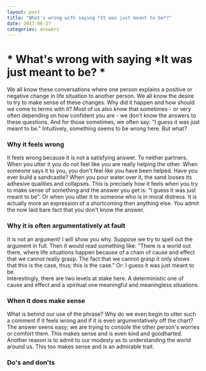 ```yaml
---
layout: post
title: "What's wrong with saying *It was just meant to be*?"
date: 2017-06-27
categories: answers
---
```


# * What's wrong with saying *It was just meant to be? *

We all know these conversations where one person explains a positive or negative change in life situation to another person. We all know the desire to try to make sense of these changes. Why did it happen and how should we come to terms with it? Most of us also know that sometimes - or very often depending on how confident you are - we don't know the answers to these questions. And for those sometimes, we often say: "I guess it was just meant to be." Intuitively, something seems to be wrong here. But what?

### Why it feels wrong
It feels wrong because it is not a satisfying answer. To neither partners. When you utter it you do not feel like you are really helping the other. When someone says it to you, you don't feel like you have been helped. Have you ever build a sandcastle? When you pour water over it, the sand looses its adhesive qualities and collapses. This is precisely how it feels when you try to make sense of something and the answer you get is: "I guess it was just meant to be". Or when you utter it to someone who is in moral distress. It is actually more an expression of a shortcoming then anything else. You admit the now laid bare fact that you don't know the answer.

### Why it is often argumentatively at fault
It is not an argument! I will show you why. Suppose we try to spell out the argument in full. Then it would read something like: "There is a world out there, where life situations happen because of a chain of cause and effect that we cannot really grasp. The fact that we cannot grasp it only shows that this is the case, thus; this is the case." Or: I guess it was just meant to be.  
Interestingly, there are two levels at stake here. A deterministic one of cause and effect and a spiritual one meaningful and meaningless situations. 

### When it does make sense
What is behind our use of the phrase? Why do we even begin to utter such a comment if it feels wrong and if it is even argumentatively off the chart? The answer seens easy; we are trying to console the other person's worries or comfort them. This makes sense and is even kind and goodharted. Another reason is to admit to our modesty as to understanding the world around us. This too makes sense and is an admirable trait. 

### Do's and don'ts 
